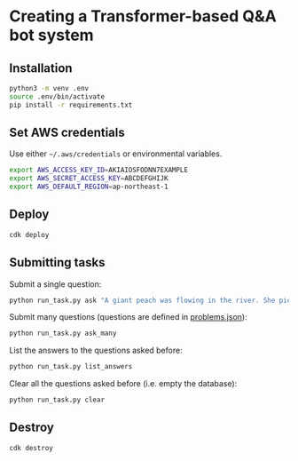 # Creating a Transformer-based Q&A bot system

## Installation

```bash
python3 -m venv .env
source .env/bin/activate
pip install -r requirements.txt
```

## Set AWS credentials

Use either `~/.aws/credentials` or environmental variables.

```bash
export AWS_ACCESS_KEY_ID=AKIAIOSFODNN7EXAMPLE
export AWS_SECRET_ACCESS_KEY=ABCDEFGHIJK
export AWS_DEFAULT_REGION=ap-northeast-1
```

## Deploy

```bash
cdk deploy
```

## Submitting tasks

Submit a single question:

```bash
python run_task.py ask "A giant peach was flowing in the river. She picked it up and brought it home. Later, a healthy baby was born from the peach. She named the baby Momotaro." "What is the name of the baby?"
```

Submit many questions (questions are defined in [problems.json](problems.json)):

```bash
python run_task.py ask_many
```

List the answers to the questions asked before:

```bash
python run_task.py list_answers
```

Clear all the questions asked before (i.e. empty the database):

```bash
python run_task.py clear
```

## Destroy

```bash
cdk destroy
```
